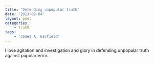```yaml
---
title: 'Defending unpopular truth'
date: '2013-02-04'
layout: post
categories:
    - truth
tags:
    - 'James A. Garfield'
---
```


I love agitation and investigation and glory in defending unpopular truth against popular error.